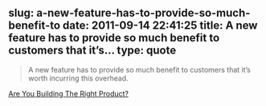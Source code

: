 slug: a-new-feature-has-to-provide-so-much-benefit-to
date: 2011-09-14 22:41:25
title: A new feature has to provide so much benefit to customers that it’s...
type: quote
---

> A new feature has to provide so much benefit to customers that it’s worth incurring this overhead.

[Are You Building The Right Product?](http://techcrunch.com/2011/09/11/are-you-building-the-right-product/)
